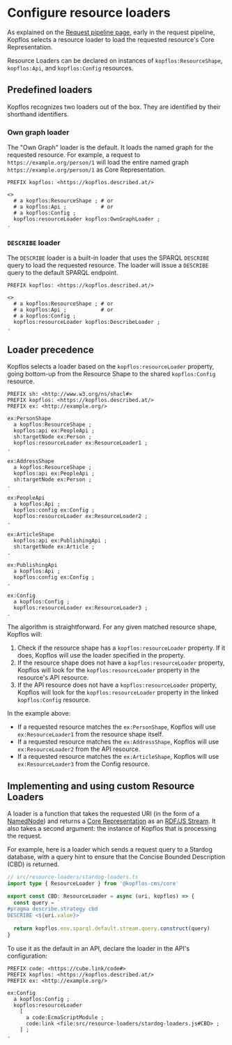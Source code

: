 # Configure resource loaders

As explained on the [Request pipeline page](../explanations/request-pipeline.md), early in the request pipeline, Kopflos selects a resource loader to load the requested resource's Core Representation.

Resource Loaders can be declared on instances of `kopflos:ResourceShape`, `kopflos:Api`, and `kopflos:Config` resources.

## Predefined loaders

Kopflos recognizes two loaders out of the box. They are identified by their shorthand identifiers.

### Own graph loader

The "Own Graph" loader is the default.
It loads the named graph for the requested resource.
For example,
a request to `https://example.org/person/1` will load the entire named graph `https://example.org/person/1` as Core Representation.

```turtle
PREFIX kopflos: <https://kopflos.described.at/>

<>
  # a kopflos:ResourceShape ; # or
  # a kopflos:Api ;           # or 
  # a kopflos:Config ;
  kopflos:resourceLoader kopflos:OwnGraphLoader ;
.
```

### `DESCRIBE` loader

The `DESCRIBE` loader is a built-in loader
that uses the SPARQL `DESCRIBE` query to load the requested resource.
The loader will issue a `DESCRIBE` query to the default SPARQL endpoint.

```turtle
PREFIX kopflos: <https://kopflos.described.at/>

<>
  # a kopflos:ResourceShape ; # or
  # a kopflos:Api ;           # or 
  # a kopflos:Config ;
  kopflos:resourceLoader kopflos:DescribeLoader ;
.
```

## Loader precedence

Kopflos selects a loader based on the `kopflos:resourceLoader` property,
going bottom-up from the Resource Shape to the shared `kopflos:Config` resource.

```turtle
PREFIX sh: <http://www.w3.org/ns/shacl#>
PREFIX kopflos: <https://kopflos.described.at/>
PREFIX ex: <http://example.org/>

ex:PersonShape
  a kopflos:ResourceShape ;
  kopflos:api ex:PeopleApi ;
  sh:targetNode ex:Person ;
  kopflos:resourceLoader ex:ResourceLoader1 ;
.

ex:AddressShape
  a kopflos:ResourceShape ;
  kopflos:api ex:PeopleApi ;
  sh:targetNode ex:Person ;
.

ex:PeopleApi
  a kopflos:Api ;
  kopflos:config ex:Config ;
  kopflos:resourceLoader ex:ResourceLoader2 ;
.

ex:ArticleShape
  kopflos:api ex:PublishingApi ;
  sh:targetNode ex:Article ;
.

ex:PublishingApi
  a kopflos:Api ;
  kopflos:config ex:Config ;
.

ex:Config
  a kopflos:Config ;
  kopflos:resourceLoader ex:ResourceLoader3 ;
.
```

The algorithm is straightforward. For any given matched resource shape, Kopflos will:
1. Check if the resource shape has a `kopflos:resourceLoader` property. If it does, Kopflos will use the loader specified in the property.
2. If the resource shape does not have a `kopflos:resourceLoader` property, Kopflos will look for the `kopflos:resourceLoader` property in the resource's API resource.
3. If the API resource does not have a `kopflos:resourceLoader` property, Kopflos will look for the `kopflos:resourceLoader` property in the linked `kopflos:Config` resource.

In the example above:
- If a requested resource matches the `ex:PersonShape`, Kopflos will use `ex:ResourceLoader1` from the resource shape itself.
- If a requested resource matches the `ex:AddressShape`, Kopflos will use `ex:ResourceLoader2` from the API resource.
- If a requested resource matches the `ex:ArticleShape`, Kopflos will use `ex:ResourceLoader3` from the Config resource.

## Implementing and using custom Resource Loaders

A loader is a function that takes the requested URI
(in the form of a [NamedNode](https://rdf.js.org/data-model-spec/#namednode-interface))
and returns a [Core Representation](../reference/glossary.md#core-representation) 
as an [RDF/JS Stream](https://rdf.js.org/stream-spec/#stream-interface).
It also takes a second argument: the instance of Kopflos that is processing the request.

For example, here is a loader which sends a request query to a Stardog database,
with a query hint to ensure that the Concise Bounded Description (CBD) is returned.

```ts
// src/resource-loaders/stardog-loaders.ts
import type { ResourceLoader } from '@kopflos-cms/core'

export const CBD: ResourceLoader = async (uri, kopflos) => {
  const query = `
#pragma describe.strategy cbd  
DESCRIBE <${uri.value}>`
  
  return kopflos.env.sparql.default.stream.query.construct(query)
}
```

To use it as the default in an API, declare the loader in the API's configuration:

```turtle
PREFIX code: <https://cube.link/code#>
PREFIX kopflos: <https://kopflos.described.at/>
PREFIX ex: <http://example.org/>

ex:Config
  a kopflos:Config ;
  kopflos:resourceLoader
    [
      a code:EcmaScriptModule ;
      code:link <file:src/resource-loaders/stardog-loaders.js#CBD> ;
    ] ;
.
```
